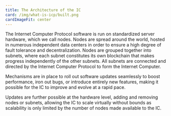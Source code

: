 ```yaml
---
title: The Architecture of the IC
card: /img/what-is-icp/built.png
cardImageFit: center
---
```


The Internet Computer Protocol software is run on standardized server hardware, which we call nodes. Nodes are spread around the world, hosted in numerous independent data centers in order to ensure a high degree of fault tolerance and decentralization. Nodes are grouped together into subnets, where each subnet constitutes its own blockchain that makes progress independently of the other subnets. All subnets are connected and directed by the Internet Computer Protocol to form the Internet Computer.

Mechanisms are in place to roll out software updates seamlessly to boost performance, iron out bugs, or introduce entirely new features, making it possible for the IC to improve and evolve at a rapid pace.

Updates are further possible at the hardware level, adding and removing nodes or subnets, allowing the IC to scale virtually without bounds as scalability is only limited by the number of nodes made available to the IC.
